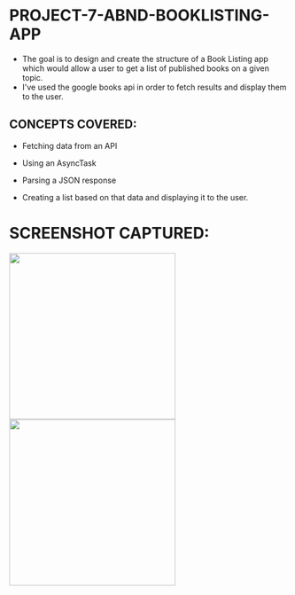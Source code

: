 # PROJECT-7-ABND-BOOKLISTING-APP

- The goal is to design and create the structure of a Book Listing app which would allow a user to get a list of published books on a given topic. 
- I've used the google books api in order to fetch results and display them to the user.

## CONCEPTS COVERED:

- Fetching data from an API

- Using an AsyncTask

- Parsing a JSON response

- Creating a list based on that data and displaying it to the user.

# SCREENSHOT CAPTURED:

<img src="https://user-images.githubusercontent.com/27724580/27987026-60ee5174-63bc-11e7-85aa-7e50aaa26662.png" width="300"/>

<img src="https://user-images.githubusercontent.com/27724580/27987027-60f33054-63bc-11e7-8407-b1dac1174775.png" width="300"/>
